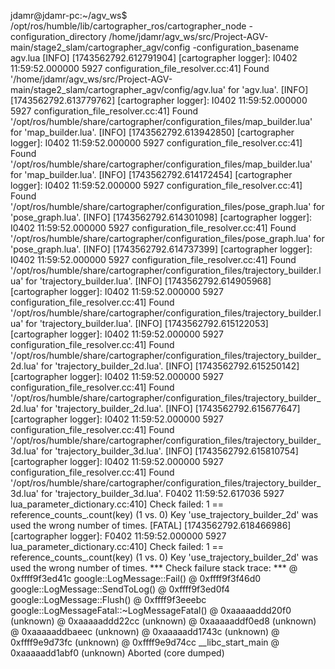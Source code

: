jdamr@jdamr-pc:~/agv_ws$ /opt/ros/humble/lib/cartographer_ros/cartographer_node   -configuration_directory /home/jdamr/agv_ws/src/Project-AGV-main/stage2_slam/cartographer_agv/config   -configuration_basename agv.lua
[INFO] [1743562792.612791904] [cartographer logger]: I0402 11:59:52.000000  5927 configuration_file_resolver.cc:41] Found '/home/jdamr/agv_ws/src/Project-AGV-main/stage2_slam/cartographer_agv/config/agv.lua' for 'agv.lua'.
[INFO] [1743562792.613779762] [cartographer logger]: I0402 11:59:52.000000  5927 configuration_file_resolver.cc:41] Found '/opt/ros/humble/share/cartographer/configuration_files/map_builder.lua' for 'map_builder.lua'.
[INFO] [1743562792.613942850] [cartographer logger]: I0402 11:59:52.000000  5927 configuration_file_resolver.cc:41] Found '/opt/ros/humble/share/cartographer/configuration_files/map_builder.lua' for 'map_builder.lua'.
[INFO] [1743562792.614172454] [cartographer logger]: I0402 11:59:52.000000  5927 configuration_file_resolver.cc:41] Found '/opt/ros/humble/share/cartographer/configuration_files/pose_graph.lua' for 'pose_graph.lua'.
[INFO] [1743562792.614301098] [cartographer logger]: I0402 11:59:52.000000  5927 configuration_file_resolver.cc:41] Found '/opt/ros/humble/share/cartographer/configuration_files/pose_graph.lua' for 'pose_graph.lua'.
[INFO] [1743562792.614737399] [cartographer logger]: I0402 11:59:52.000000  5927 configuration_file_resolver.cc:41] Found '/opt/ros/humble/share/cartographer/configuration_files/trajectory_builder.lua' for 'trajectory_builder.lua'.
[INFO] [1743562792.614905968] [cartographer logger]: I0402 11:59:52.000000  5927 configuration_file_resolver.cc:41] Found '/opt/ros/humble/share/cartographer/configuration_files/trajectory_builder.lua' for 'trajectory_builder.lua'.
[INFO] [1743562792.615122053] [cartographer logger]: I0402 11:59:52.000000  5927 configuration_file_resolver.cc:41] Found '/opt/ros/humble/share/cartographer/configuration_files/trajectory_builder_2d.lua' for 'trajectory_builder_2d.lua'.
[INFO] [1743562792.615250142] [cartographer logger]: I0402 11:59:52.000000  5927 configuration_file_resolver.cc:41] Found '/opt/ros/humble/share/cartographer/configuration_files/trajectory_builder_2d.lua' for 'trajectory_builder_2d.lua'.
[INFO] [1743562792.615677647] [cartographer logger]: I0402 11:59:52.000000  5927 configuration_file_resolver.cc:41] Found '/opt/ros/humble/share/cartographer/configuration_files/trajectory_builder_3d.lua' for 'trajectory_builder_3d.lua'.
[INFO] [1743562792.615810754] [cartographer logger]: I0402 11:59:52.000000  5927 configuration_file_resolver.cc:41] Found '/opt/ros/humble/share/cartographer/configuration_files/trajectory_builder_3d.lua' for 'trajectory_builder_3d.lua'.
F0402 11:59:52.617036  5927 lua_parameter_dictionary.cc:410] Check failed: 1 == reference_counts_.count(key) (1 vs. 0) Key 'use_trajectory_builder_2d' was used the wrong number of times.
[FATAL] [1743562792.618466986] [cartographer logger]: F0402 11:59:52.000000  5927 lua_parameter_dictionary.cc:410] Check failed: 1 == reference_counts_.count(key) (1 vs. 0) Key 'use_trajectory_builder_2d' was used the wrong number of times.
*** Check failure stack trace: ***
    @     0xffff9f3ed41c  google::LogMessage::Fail()
    @     0xffff9f3f46d0  google::LogMessage::SendToLog()
    @     0xffff9f3ed0f4  google::LogMessage::Flush()
    @     0xffff9f3eeebc  google::LogMessageFatal::~LogMessageFatal()
    @     0xaaaaaddd20f0  (unknown)
    @     0xaaaaaddd22cc  (unknown)
    @     0xaaaaaddf0ed8  (unknown)
    @     0xaaaaaddbaeec  (unknown)
    @     0xaaaaadd1743c  (unknown)
    @     0xffff9e9d73fc  (unknown)
    @     0xffff9e9d74cc  __libc_start_main
    @     0xaaaaadd1abf0  (unknown)
Aborted (core dumped)

